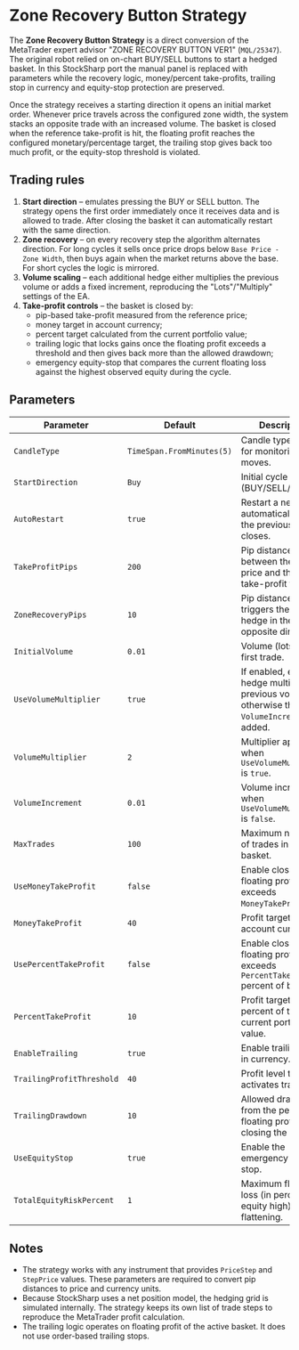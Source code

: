 # Zone Recovery Button Strategy

The **Zone Recovery Button Strategy** is a direct conversion of the MetaTrader expert advisor "ZONE RECOVERY BUTTON VER1" (`MQL/25347`).
The original robot relied on on-chart BUY/SELL buttons to start a hedged basket. In this StockSharp port the manual panel is
replaced with parameters while the recovery logic, money/percent take-profits, trailing stop in currency and equity-stop
protection are preserved.

Once the strategy receives a starting direction it opens an initial market order. Whenever price travels across the configured
zone width, the system stacks an opposite trade with an increased volume. The basket is closed when the reference take-profit is
hit, the floating profit reaches the configured monetary/percentage target, the trailing stop gives back too much profit, or the
equity-stop threshold is violated.

## Trading rules

1. **Start direction** – emulates pressing the BUY or SELL button. The strategy opens the first order immediately once it receives
data and is allowed to trade. After closing the basket it can automatically restart with the same direction.
2. **Zone recovery** – on every recovery step the algorithm alternates direction. For long cycles it sells once price drops below
`Base Price - Zone Width`, then buys again when the market returns above the base. For short cycles the logic is mirrored.
3. **Volume scaling** – each additional hedge either multiplies the previous volume or adds a fixed increment, reproducing the
"Lots"/"Multiply" settings of the EA.
4. **Take-profit controls** – the basket is closed by:
   - pip-based take-profit measured from the reference price;
   - money target in account currency;
   - percent target calculated from the current portfolio value;
   - trailing logic that locks gains once the floating profit exceeds a threshold and then gives back more than the allowed drawdown;
   - emergency equity-stop that compares the current floating loss against the highest observed equity during the cycle.

## Parameters

| Parameter | Default | Description |
|-----------|---------|-------------|
| `CandleType` | `TimeSpan.FromMinutes(5)` | Candle type used for monitoring price moves. |
| `StartDirection` | `Buy` | Initial cycle direction (BUY/SELL/NONE). |
| `AutoRestart` | `true` | Restart a new cycle automatically after the previous basket closes. |
| `TakeProfitPips` | `200` | Pip distance between the base price and the pip take-profit target. |
| `ZoneRecoveryPips` | `10` | Pip distance that triggers the next hedge in the opposite direction. |
| `InitialVolume` | `0.01` | Volume (lots) of the first trade. |
| `UseVolumeMultiplier` | `true` | If enabled, each hedge multiplies the previous volume; otherwise the `VolumeIncrement` is added. |
| `VolumeMultiplier` | `2` | Multiplier applied when `UseVolumeMultiplier` is `true`. |
| `VolumeIncrement` | `0.01` | Volume increment when `UseVolumeMultiplier` is `false`. |
| `MaxTrades` | `100` | Maximum number of trades in the basket. |
| `UseMoneyTakeProfit` | `false` | Enable closing when floating profit exceeds `MoneyTakeProfit`. |
| `MoneyTakeProfit` | `40` | Profit target in account currency. |
| `UsePercentTakeProfit` | `false` | Enable closing when floating profit exceeds `PercentTakeProfit` percent of balance. |
| `PercentTakeProfit` | `10` | Profit target in percent of the current portfolio value. |
| `EnableTrailing` | `true` | Enable trailing profit in currency. |
| `TrailingProfitThreshold` | `40` | Profit level that activates trailing. |
| `TrailingDrawdown` | `10` | Allowed drawdown from the peak floating profit before closing the basket. |
| `UseEquityStop` | `true` | Enable the emergency equity stop. |
| `TotalEquityRiskPercent` | `1` | Maximum floating loss (in percent of equity high) before flattening. |

## Notes

- The strategy works with any instrument that provides `PriceStep` and `StepPrice` values. These parameters are required to convert
pip distances to price and currency units.
- Because StockSharp uses a net position model, the hedging grid is simulated internally. The strategy keeps its own list of trade
steps to reproduce the MetaTrader profit calculation.
- The trailing logic operates on floating profit of the active basket. It does not use order-based trailing stops.
